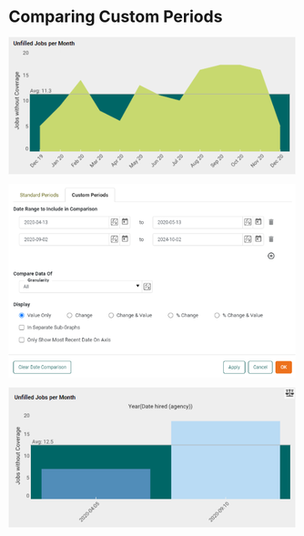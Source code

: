 # Comparing Custom Periods

![](screenshots/temp-agency-chart.PNG)

![](screenshots/custom-periods-example-menu.PNG)

![](screenshots/temp-agency-custom-date-comparison.PNG)
